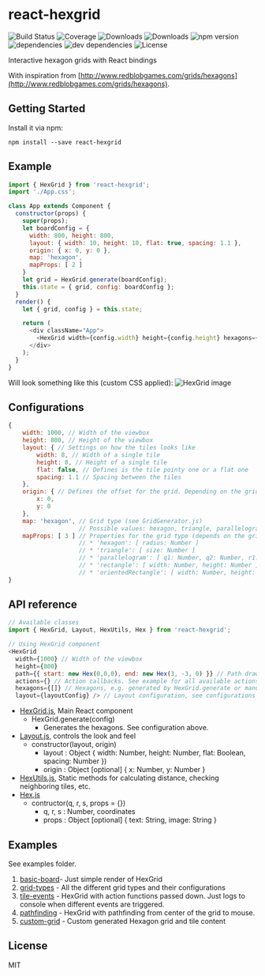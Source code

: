 # react-hexgrid

![Build Status](https://img.shields.io/travis/Hellenic/react-hexgrid.svg)
![Coverage](https://img.shields.io/coveralls/Hellenic/react-hexgrid.svg)
![Downloads](https://img.shields.io/npm/dm/react-hexgrid.svg)
![Downloads](https://img.shields.io/npm/dt/react-hexgrid.svg)
![npm version](https://img.shields.io/npm/v/react-hexgrid.svg)
![dependencies](https://img.shields.io/david/Hellenic/react-hexgrid.svg)
![dev dependencies](https://img.shields.io/david/dev/Hellenic/react-hexgrid.svg)
![License](https://img.shields.io/npm/l/react-hexgrid.svg)

Interactive hexagon grids with React bindings

With inspiration from
[http://www.redblobgames.com/grids/hexagons](http://www.redblobgames.com/grids/hexagons).

## Getting Started

Install it via npm:

```shell
npm install --save react-hexgrid
```

## Example

```javascript
import { HexGrid } from 'react-hexgrid';
import './App.css';

class App extends Component {
  constructor(props) {
    super(props);
    let boardConfig = {
      width: 800, height: 800,
      layout: { width: 10, height: 10, flat: true, spacing: 1.1 },
      origin: { x: 0, y: 0 },
      map: 'hexagon',
      mapProps: [ 2 ]
    }
    let grid = HexGrid.generate(boardConfig);
    this.state = { grid, config: boardConfig };
  }
  render() {
    let { grid, config } = this.state;

    return (
      <div className="App">
        <HexGrid width={config.width} height={config.height} hexagons={grid.hexagons} layout={grid.layout} />
      </div>
    );
  }
}
```
Will look something like this (custom CSS applied):
![HexGrid image](https://raw.githubusercontent.com/Hellenic/react-hexgrid/master/HexGrid.png "HexGrid")

## Configurations

```javascript
{
    width: 1000, // Width of the viewbox
    height: 800, // Height of the viewbox
    layout: { // Settings on how the tiles looks like
        width: 8, // Width of a single tile
        height: 8, // Height of a single tile
        flat: false, // Defines is the tile pointy one or a flat one
        spacing: 1.1 // Spacing between the tiles
    },
    origin: { // Defines the offset for the grid. Depending on the grid type, you might need to adjust this
        x: 0,
        y: 0
    },
    map: 'hexagon', // Grid type (see GridGenerator.js)
                    // Possible values: hexagon, triangle, parallelogram, rectangle, orientedRectangle
    mapProps: [ 3 ] // Properties for the grid type (depends on the grid type)  (see GridGenerator.js)
                    // * 'hexagon': [ radius: Number ]
                    // * 'triangle': [ size: Number ]
                    // * 'parallelogram': [ q1: Number, q2: Number, r1: Number, r1: Number ]
                    // * 'rectangle': [ width: Number, height: Number ]
                    // * 'orientedRectangle': [ width: Number, height: Number ]
}
```

## API reference
```javascript
// Available classes
import { HexGrid, Layout, HexUtils, Hex } from 'react-hexgrid';

// Using HexGrid component
<HexGrid
  width={1000} // Width of the viewbox
  height={800}
  path={{ start: new Hex(0,0,0), end: new Hex(3, -3, 0) }} // Path drawn from between the two points (WIP)
  actions={} // Action callbacks. See example for all available actions.
  hexagons={[]} // Hexagons, e.g. generated by HexGrid.generate or manually created list
  layout={layoutConfig} /> // Layout configuration, see configurations above. Affects how tiles get rendered.
```

* [HexGrid.js](https://github.com/Hellenic/react-hexgrid/tree/master/src/HexGrid.js), Main React component
  * HexGrid.generate(config)
    * Generates the hexagons. See configuration above.
* [Layout.js](https://github.com/Hellenic/react-hexgrid/tree/master/src/Layout.js), controls the look and feel
  * constructor(layout, origin)
    * layout : Object { width: Number, height: Number, flat: Boolean, spacing: Number })
    * origin : Object [optional] { x: Number, y: Number }
* [HexUtils.js](https://github.com/Hellenic/react-hexgrid/tree/master/src/HexUtils.js), Static methods for calculating distance, checking neighboring tiles, etc.
* [Hex.js](https://github.com/Hellenic/react-hexgrid/tree/master/src/Hex.js)
  * contructor(q, r, s, props = {})
    * q, r, s : Number, coordinates
    * props : Object [optional] { text: String, image: String }

## Examples

See examples folder.

1. [basic-board](https://github.com/Hellenic/react-hexgrid/tree/master/examples/basic-board)- Just simple render of HexGrid
1. [grid-types](https://github.com/Hellenic/react-hexgrid/tree/master/examples/grid-types) - All the different grid types and their configurations
1. [tile-events](https://github.com/Hellenic/react-hexgrid/tree/master/examples/tile-events) - HexGrid with action functions passed down. Just logs to console when different events are triggered.
1. [pathfinding](https://github.com/Hellenic/react-hexgrid/tree/master/examples/pathfinding) - HexGrid with pathfinding from center of the grid to mouse.
1. [custom-grid](https://github.com/Hellenic/react-hexgrid/tree/master/examples/custom-grid) - Custom generated Hexagon grid and tile content

## License

MIT
